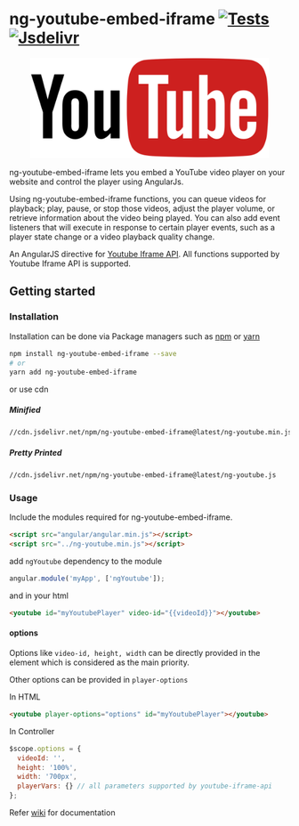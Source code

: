# ng-youtube-embed-iframe [![Tests](https://github.com/sibiraj-s/ng-youtube-embed-iframe/workflows/Tests/badge.svg)](https://github.com/sibiraj-s/ng-youtube-embed-iframe/actions) [![Jsdelivr](https://data.jsdelivr.com/v1/package/npm/ng-youtube-embed-iframe/badge?style=rounded)](https://www.jsdelivr.com/package/npm/ng-youtube-embed-iframe)

<p align="center">
  <a href="https://github.com/sibiraj-s/ng-youtube-embed-iframe">
   <img src="https://raw.githubusercontent.com/sibiraj-s/ng-youtube-embed-iframe/master/assets/images/youtube.png" alt="ng-youtube-embed-iframe" height="180">
  </a>
</p>

ng-youtube-embed-iframe lets you embed a YouTube video player on your website and control the player using AngularJs.

Using ng-youtube-embed-iframe functions, you can queue videos for playback; play, pause, or stop those videos, adjust the player volume, or retrieve information about the video being played. You can also add event listeners that will execute in response to certain player events, such as a player state change or a video playback quality change.

An AngularJS directive for [Youtube Iframe API][yt-apireference]. All functions supported by Youtube Iframe API is supported.

## Getting started

### Installation

Installation can be done via Package managers such as [npm][npm] or [yarn][yarn]

```bash
npm install ng-youtube-embed-iframe --save
# or
yarn add ng-youtube-embed-iframe
```

or use cdn

##### Minified

```bash
//cdn.jsdelivr.net/npm/ng-youtube-embed-iframe@latest/ng-youtube.min.js
```

##### Pretty Printed

```bash
//cdn.jsdelivr.net/npm/ng-youtube-embed-iframe@latest/ng-youtube.js
```

### Usage

Include the modules required for ng-youtube-embed-iframe.

```html
<script src="angular/angular.min.js"></script>
<script src="../ng-youtube.min.js"></script>
```

add `ngYoutube` dependency to the module

```js
angular.module('myApp', ['ngYoutube']);
```

and in your html

```html
<youtube id="myYoutubePlayer" video-id="{{videoId}}"></youtube>
```

#### options

Options like `video-id, height, width` can be directly provided in the element which is considered as the main priority.

Other options can be provided in `player-options`

In HTML

```html
<youtube player-options="options" id="myYoutubePlayer"></youtube>
```

In Controller

```js
$scope.options = {
  videoId: '',
  height: '100%',
  width: '700px',
  playerVars: {} // all parameters supported by youtube-iframe-api
};
```

Refer [wiki][wiki] for documentation

[yt-apireference]: https://developers.google.com/youtube/iframe_api_reference
[wiki]: https://github.com/sibiraj-s/ng-youtube-embed-iframe/wiki
[npm]: https://www.npmjs.com/
[yarn]: https://yarnpkg.com/lang/en/
